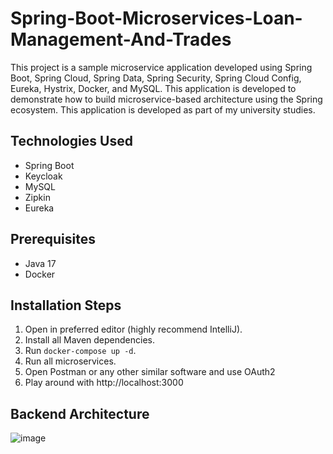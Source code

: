 # Spring-Boot-Microservices-Loan-Management-And-Trades

This project is a sample microservice application developed using Spring Boot, Spring Cloud, Spring Data, Spring Security, Spring Cloud Config, Eureka, Hystrix, Docker, and MySQL. This application is developed to demonstrate how to build microservice-based architecture using the Spring ecosystem. This application is developed as part of my university studies.

## Technologies Used

- Spring Boot
- Keycloak
- MySQL
- Zipkin
- Eureka

## Prerequisites

- Java 17
- Docker

## Installation Steps

1. Open in preferred editor (highly recommend IntelliJ).
2. Install all Maven dependencies.
3. Run `docker-compose up -d`.
4. Run all microservices.
5. Open Postman or any other similar software and use OAuth2
6. Play around with http://localhost:3000

## Backend Architecture

![image](https://github.com/MedAzizKhayati/spring-boot-microservices-loan-management/assets/68187294/e7ecb113-78a3-4ec7-95e1-33c8b45346f5)
